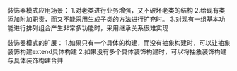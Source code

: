 装饰器模式应用场景：
1.对老类进行业务增强，又不破坏老类的结构
2.给现有类添加附加职责，而又不能采用生成子类的方法进行扩充时。
3.对现有一组基本功能进行排列组合产生非常多功能时，采用继承关系很难实现

装饰器模式的扩展：
1.如果只有一个具体的构建，而没有抽象构建时，可以让抽象装饰构建extend具体构建
2.如果没有多个具体装饰构建时，可以将抽象装饰构建与具体装饰构建合并